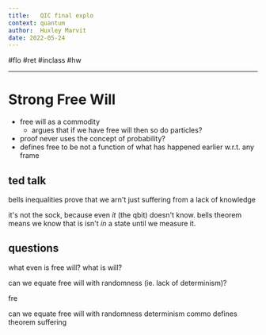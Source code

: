 ```yaml
---
title:   QIC final explo
context: quantum
author:  Huxley Marvit
date: 2022-05-24
---
```


#flo #ret  #inclass #hw

***

# Strong Free Will
- free will as a commodity
	- argues that if we have free will then so do particles?
- proof never uses the concept of probability?
- defines free to be not a function of what has happened earlier w.r.t. any frame

## ted talk
bells inequalities prove that we arn't just suffering from a lack of knowledge

it's not the sock, because even *it* (the qbit) doesn't know. bells theorem means we know that is isn't *in* a state until we measure it.

## questions
what even is free will? what is will?

can we equate free will with randomness (ie. lack of determinism)?

fre

can we equate free will with randomness determinism
 commo
defines theorem suffering 